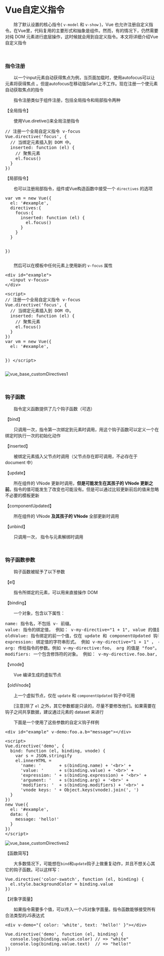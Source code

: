 # Vue自定义指令

　　除了默认设置的核心指令( `v-model` 和 `v-show` )，Vue 也允许注册自定义指令。在Vue里，代码复用的主要形式和抽象是组件。然而，有的情况下，仍然需要对纯 DOM 元素进行底层操作，这时候就会用到自定义指令。本文将详细介绍Vue自定义指令

&nbsp;

### 指令注册

　　以一个input元素自动获得焦点为例，当页面加载时，使用autofocus可以让元素将获得焦点 。但是autofocus在移动版Safari上不工作。现在注册一个使元素自动获取焦点的指令

　　指令注册类似于组件注册，包括全局指令和局部指令两种

【全局指令】

　　使用Vue.diretive()来全局注册指令

<div>
<pre>// 注册一个全局自定义指令 v-focus
Vue.directive('focus', {
  // 当绑定元素插入到 DOM 中。
  inserted: function (el) {
    // 聚焦元素
    el.focus()
  }
})</pre>
</div>

【局部指令】

　　也可以注册局部指令，组件或Vue构造函数中接受一个 `directives` 的选项

<div>
<pre>var vm = new Vue({
  el: '#example',
  directives:{
    focus:{
      inserted: function (el) {
        el.focus()
      }      
    }
  }

})</pre>
</div>

　　然后可以在模板中任何元素上使用新的 `v-focus` 属性

<div>
<pre>&lt;div id="example"&gt;
  &lt;input v-focus&gt;
&lt;/div&gt;</pre>
</div>
<div>
<pre>&lt;script&gt;
// 注册一个全局自定义指令 v-focus
Vue.directive('focus', {
  // 当绑定元素插入到 DOM 中。
  inserted: function (el) {
    // 聚焦元素
    el.focus()
  }
})
var vm = new Vue({
  el: '#example',

})
&lt;/script&gt;</pre>
</div>

![vue_base_customDirectives1](https://pic.xiaohuochai.site/blog/vue_base_customDirectives1.gif)


&nbsp;

### 钩子函数

　　指令定义函数提供了几个钩子函数（可选）&nbsp;

【bind】

　　只调用一次，指令第一次绑定到元素时调用，用这个钩子函数可以定义一个在绑定时执行一次的初始化动作

【inserted】

　　被绑定元素插入父节点时调用（父节点存在即可调用，不必存在于 document 中）

【update】

　　所在组件的 VNode 更新时调用，**但是可能发生在其孩子的 VNode 更新之前**。指令的值可能发生了改变也可能没有。但是可以通过比较更新前后的值来忽略不必要的模板更新

【componentUpdated】

　　所在组件的 VNode **及其孩子的 VNode** 全部更新时调用

【unbind】

　　只调用一次， 指令与元素解绑时调用

&nbsp;

### 钩子函数参数

　　钩子函数被赋予了以下参数

【el】

　　指令所绑定的元素，可以用来直接操作 DOM

【binding】

　　一个对象，包含以下属性：

<div>
<pre>name: 指令名，不包括 v- 前缀。
value: 指令的绑定值， 例如： v-my-directive="1 + 1", value 的值是 2。
oldValue: 指令绑定的前一个值，仅在 update 和 componentUpdated 钩子中可用。无论值是否改变都可用。
expression: 绑定值的字符串形式。 例如 v-my-directive="1 + 1" ， expression 的值是 "1 + 1"。
arg: 传给指令的参数。例如 v-my-directive:foo， arg 的值是 "foo"。
modifiers: 一个包含修饰符的对象。 例如： v-my-directive.foo.bar, 修饰符对象 modifiers 的值是 { foo: true, bar: true }。</pre>
</div>

【vnode】

　　Vue 编译生成的虚拟节点

【oldVnode】

　　上一个虚拟节点，仅在 `update` 和 `componentUpdated` 钩子中可用

　　[注意]除了 `el` 之外，其它参数都是只读的，尽量不要修改他们。如果需要在钩子之间共享数据，建议通过元素的 dataset 来进行

　　下面是一个使用了这些参数的自定义钩子样例

<div>
<pre>&lt;div id="example" v-demo:foo.a.b="message"&gt;&lt;/div&gt;</pre>
</div>
<div>
<pre>&lt;script&gt;
Vue.directive('demo', {
  bind: function (el, binding, vnode) {
    var s = JSON.stringify
    el.innerHTML =
      'name: '       + s(binding.name) + '&lt;br&gt;' +
      'value: '      + s(binding.value) + '&lt;br&gt;' +
      'expression: ' + s(binding.expression) + '&lt;br&gt;' +
      'argument: '   + s(binding.arg) + '&lt;br&gt;' +
      'modifiers: '  + s(binding.modifiers) + '&lt;br&gt;' +
      'vnode keys: ' + Object.keys(vnode).join(', ')
  }
})
new Vue({
  el: '#example',
  data: {
    message: 'hello!'
  }
})
&lt;/script&gt;</pre>
</div>

![vue_base_customDirectives2](https://pic.xiaohuochai.site/blog/vue_base_customDirectives2.png)


【函数简写】

　　大多数情况下，可能想在`bind`和`update`钩子上做重复动作，并且不想关心其它的钩子函数。可以这样写：

<div>
<pre>Vue.directive('color-swatch', function (el, binding) {
  el.style.backgroundColor = binding.value
})</pre>
</div>

【对象字面量】

　　如果指令需要多个值，可以传入一个JS对象字面量。指令函数能够接受所有合法类型的JS表达式

<div>
<pre>&lt;div v-demo="{ color: 'white', text: 'hello!' }"&gt;&lt;/div&gt;</pre>
</div>
<div>
<pre>Vue.directive('demo', function (el, binding) {
  console.log(binding.value.color) // =&gt; "white"
  console.log(binding.value.text)  // =&gt; "hello!"
})</pre>
</div>
